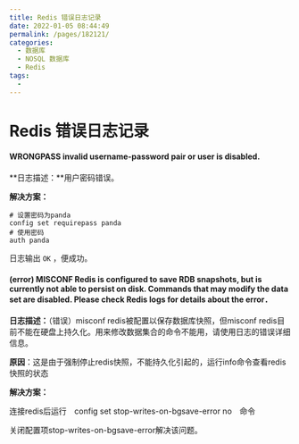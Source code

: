 ```yaml
---
title: Redis 错误日志记录
date: 2022-01-05 08:44:49
permalink: /pages/182121/
categories:
  - 数据库
  - NOSQL 数据库
  - Redis
tags:
  - 
---
```

# Redis 错误日志记录

#### WRONGPASS invalid username-password pair or user is disabled.

**日志描述：**用户密码错误。

**解决方案：**

```shell
# 设置密码为panda
config set requirepass panda
# 使用密码
auth panda
```

日志输出 `OK` ，便成功。

#### (error) MISCONF Redis is configured to save RDB snapshots, but is currently not able to persist on disk. Commands that may modify the data set are disabled. Please check Redis logs for details about the error．

**日志描述：**（错误）misconf redis被配置以保存数据库快照，但misconf redis目前不能在硬盘上持久化。用来修改数据集合的命令不能用，请使用日志的错误详细信息。

**原因**：这是由于强制停止redis快照，不能持久化引起的，运行info命令查看redis快照的状态

**解决方案：**

连接redis后运行　config set stop-writes-on-bgsave-error no　命令

关闭配置项stop-writes-on-bgsave-error解决该问题。

